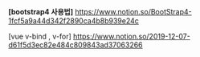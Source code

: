 **[bootstrap4 사용법]**
https://www.notion.so/BootStrap4-1fcf5a9a44d342f2890ca4b8b939e24c

[vue v-bind , v-for] 
https://www.notion.so/2019-12-07-d61f5d3ec82e484c809843ad37063266